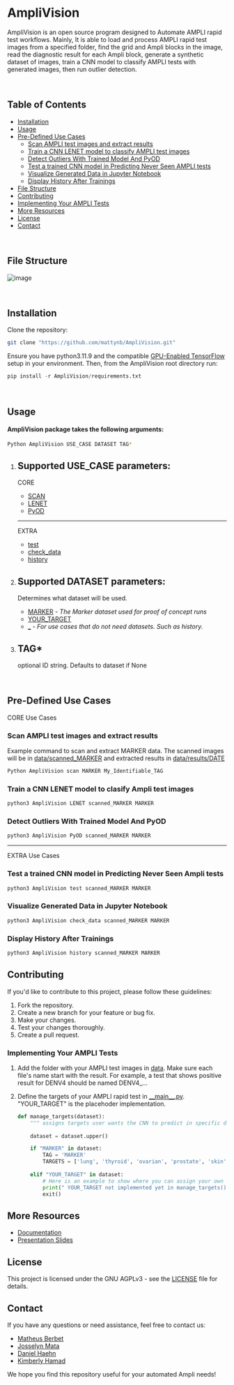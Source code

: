 # AmpliVision
AmpliVision is an open source program designed to Automate AMPLI rapid test workflows. Mainly, It is able to load and process AMPLI rapid test images from a specified folder, find the grid and Ampli blocks in the image, read the diagnostic result for each Ampli block, generate a synthetic dataset of images, train a CNN model to classify AMPLI tests with generated images, then run outlier detection. 

<br>

## Table of Contents
- [Installation](#installation)
- [Usage](#usage)
- [Pre-Defined Use Cases](#pre-defined-use-cases)
  - [Scan AMPLI test images and extract results](#scan-ampli-test-images-and-extract-results)
  - [Train a CNN LENET model to classify AMPLI test images](#train-a-cnn-lenet-model-to-clasify-ampli-test-images)
  - [Detect Outliers With Trained Model And PyOD](#detect-outliers-with-trained-model-and-pyod)
  - [Test a trained CNN model in Predicting Never Seen AMPLI tests](#test-a-trained-cnn-model-in-predicting-never-seen-ampli-tests)
  - [Visualize Generated Data in Jupyter Notebook](#visualize-generated-data-in-jupyter-notebook)
  - [Display History After Trainings](#display-history-after-trainings)
- [File Structure](#file-structure)
- [Contributing](#contributing)
- [Implementing Your AMPLI Tests](#implementing-your-ampli-tests)
- [More Resources](#more-resources)
- [License](#license)
- [Contact](#contact)


<br>

## File Structure
![image](/_docs/HighLevel.png)

<br>

## Installation
Clone the repository:
```bash
git clone "https://github.com/mattynb/AmpliVision.git"
```

Ensure you have python3.11.9 and the compatible [GPU-Enabled TensorFlow](https://www.tensorflow.org/install/source#gpu) setup in your environment. Then, from the AmpliVision root directory run:
``` python
pip install -r AmpliVision/requirements.txt
```
<br>

## Usage
#### AmpliVision package takes the following arguments:
``` bash
Python AmpliVision USE_CASE DATASET TAG*
```

1. Supported **USE_CASE** parameters:
    -
    CORE
    - [SCAN](#scan-ampli-test-images-and-extract-results)
    - [LENET](#train-a-cnn-lenet-model-to-clasify-ampli-test-images)
    - [PyOD](#detect-outliers-with-trained-model-and-pyod)
    ___
    EXTRA

    - [test](#test-a-trained-cnn-model-in-predicting-never-seen-ampli-tests)
    - [check_data](#visualize-generated-data-in-jupyter-notebook)
    - [history](#display-history-after-trainings)
2. Supported **DATASET** parameters:
    -
    Determines what dataset will be used.
    - [MARKER]() - *The Marker dataset used for proof of concept runs*
    - [YOUR_TARGET](#implementing-your-AMPLI-tests)
    - [_]() - *For use cases that do not need datasets. Such as history.*
3. **TAG***
    -
    optional ID string. Defaults to dataset if None

<br>

## Pre-Defined Use Cases

CORE Use Cases

### Scan AMPLI test images and extract results
Example command to scan and extract MARKER data. The scanned images will be in [data/scanned_MARKER](./AmpliVision/data/scanned_MARKER/) and extracted results in [data/results/DATE](./AmpliVision/data/results/)
``` bash
Python AmpliVision scan MARKER My_Identifiable_TAG
```
### Train a CNN LENET model to clasify Ampli test images
``` python
python3 AmpliVision LENET scanned_MARKER MARKER
```

### Detect Outliers With Trained Model And PyOD
``` python
python3 AmpliVision PyOD scanned_MARKER MARKER
```
---

EXTRA Use Cases

### Test a trained CNN model in Predicting Never Seen Ampli tests
``` python
python3 AmpliVision test scanned_MARKER MARKER
```

### Visualize Generated Data in Jupyter Notebook
``` python
python3 AmpliVision check_data scanned_MARKER MARKER
```

### Display History After Trainings
``` python
python3 AmpliVision history scanned_MARKER MARKER
```


## Contributing
If you'd like to contribute to this project, please follow these guidelines:

1. Fork the repository.
2. Create a new branch for your feature or bug fix.
3. Make your changes.
4. Test your changes thoroughly.
5. Create a pull request.


### Implementing Your AMPLI Tests

1. Add the folder with your AMPLI test images in [data](./AmpliVision/data/). Make sure each file's name start with the result. For example, a test that shows positive result for DENV4 should be named DENV4_...

2. Define the targets of your AMPLI rapid test in [\_\_main\_\_.py](./AmpliVision/__main__.py). "YOUR_TARGET" is the placehoder implementation.

    ``` python
    def manage_targets(dataset):
        """ assigns targets user wants the CNN to predict in specific datasets """
        
        dataset = dataset.upper()

        if "MARKER" in dataset:    
            TAG = 'MARKER'
            TARGETS = ['lung', 'thyroid', 'ovarian', 'prostate', 'skin', 'control', 'breast']
        
        elif "YOUR_TARGET" in dataset:
            # Here is an example to show where you can assign your own targets to your dataset     
            print(" YOUR_TARGET not implemented yet in manage_targets() [__main__.py file], exiting...")
            exit()

    ```

## More Resources
- [Documentation](https://mattynb.github.io/AmpliVision/_docs)
- [Presentation Slides](/AmpliVision/_docs/ABRCMS_oral_presentation.pdf)

## License
This project is licensed under the GNU AGPLv3 - see the [LICENSE](../LICENSE) file for details.

## Contact
If you have any questions or need assistance, feel free to contact us:
- [Matheus Berbet](mailto:matheus.berbet001@umb.edu)
- [Josselyn Mata](mailto:j.matacalidonio001@umb.edu)
- [Daniel Haehn](mailto:daniel.haehn@umb.edu)
- [Kimberly Hamad](mailto:kim.hamad@umb.edu)

We hope you find this repository useful for your automated Ampli needs!
